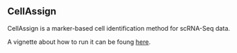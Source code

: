 ## CellAssign

CellAssign is a marker-based cell identification method for scRNA-Seq data. 

A vignette about how to run it can be foung [here](https://irrationone.github.io/cellassign/introduction-to-cellassign.html).

